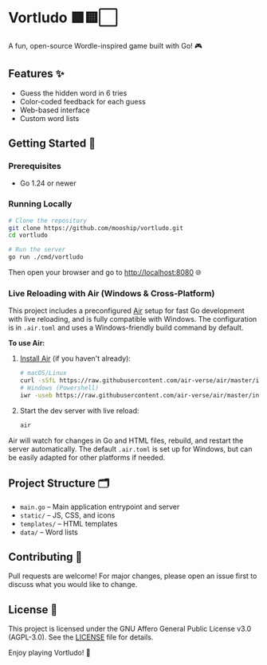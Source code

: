 
# Vortludo 🟩🟨⬜

A fun, open-source Wordle-inspired game built with Go! 🎮

## Features ✨

- Guess the hidden word in 6 tries
- Color-coded feedback for each guess
- Web-based interface
- Custom word lists

## Getting Started 🚀

### Prerequisites

- Go 1.24 or newer

### Running Locally

```sh
# Clone the repository
git clone https://github.com/mooship/vortludo.git
cd vortludo

# Run the server
go run ./cmd/vortludo
```

Then open your browser and go to [http://localhost:8080](http://localhost:8080) 🌐


### Live Reloading with Air (Windows & Cross-Platform)

This project includes a preconfigured [Air](https://github.com/air-verse/air) setup for fast Go development with live reloading, and is fully compatible with Windows. The configuration is in `.air.toml` and uses a Windows-friendly build command by default.

**To use Air:**

1. [Install Air](https://github.com/air-verse/air#installation) (if you haven't already):

	```sh
	# macOS/Linux
	curl -sSfL https://raw.githubusercontent.com/air-verse/air/master/install.sh | sh
	# Windows (Powershell)
	iwr -useb https://raw.githubusercontent.com/air-verse/air/master/install.ps1 | iex
	```
2. Start the dev server with live reload:

	```sh
	air
	```

Air will watch for changes in Go and HTML files, rebuild, and restart the server automatically. The default `.air.toml` is set up for Windows, but can be easily adapted for other platforms if needed.

## Project Structure 🗂️

- `main.go` – Main application entrypoint and server
- `static/` – JS, CSS, and icons
- `templates/` – HTML templates
- `data/` – Word lists

## Contributing 🤝

Pull requests are welcome! For major changes, please open an issue first to discuss what you would like to change.

## License 📄

This project is licensed under the GNU Affero General Public License v3.0 (AGPL-3.0). See the [LICENSE](LICENSE) file for details.

Enjoy playing Vortludo! 🧩

